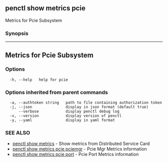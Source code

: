 ## penctl show metrics pcie

Metrics for Pcie Subsystem

### Synopsis



---------------------------------
 Metrics for Pcie Subsystem
---------------------------------


### Options

```
  -h, --help   help for pcie
```

### Options inherited from parent commands

```
  -a, --authtoken string   path to file containing authorization token
  -j, --json               display in json format (default true)
      --verbose            display penctl debug log
  -v, --version            display version of penctl
  -y, --yaml               display in yaml format
```

### SEE ALSO
* [penctl show metrics](penctl_show_metrics.md)	 - Show metrics from Distributed Service Card
* [penctl show metrics pcie pciemgr](penctl_show_metrics_pcie_pciemgr.md)	 - Pcie Mgr Metrics information
* [penctl show metrics pcie port](penctl_show_metrics_pcie_port.md)	 - Pcie Port Metrics information

